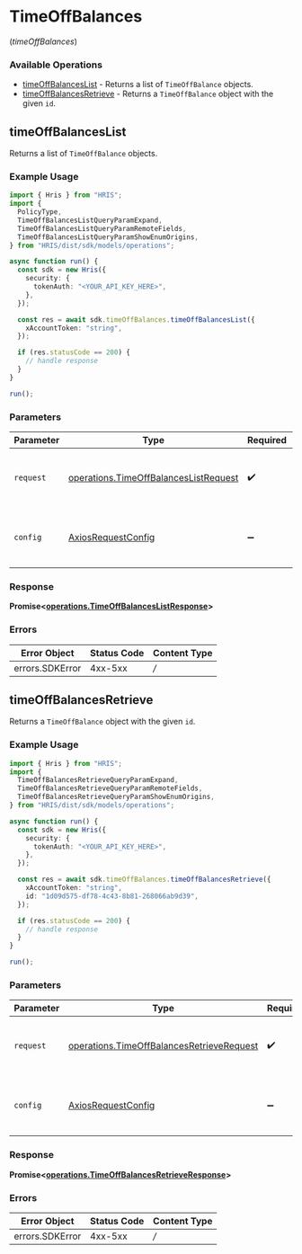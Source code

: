 # TimeOffBalances
(*timeOffBalances*)

### Available Operations

* [timeOffBalancesList](#timeoffbalanceslist) - Returns a list of `TimeOffBalance` objects.
* [timeOffBalancesRetrieve](#timeoffbalancesretrieve) - Returns a `TimeOffBalance` object with the given `id`.

## timeOffBalancesList

Returns a list of `TimeOffBalance` objects.

### Example Usage

```typescript
import { Hris } from "HRIS";
import {
  PolicyType,
  TimeOffBalancesListQueryParamExpand,
  TimeOffBalancesListQueryParamRemoteFields,
  TimeOffBalancesListQueryParamShowEnumOrigins,
} from "HRIS/dist/sdk/models/operations";

async function run() {
  const sdk = new Hris({
    security: {
      tokenAuth: "<YOUR_API_KEY_HERE>",
    },
  });

  const res = await sdk.timeOffBalances.timeOffBalancesList({
    xAccountToken: "string",
  });

  if (res.statusCode == 200) {
    // handle response
  }
}

run();
```

### Parameters

| Parameter                                                                                          | Type                                                                                               | Required                                                                                           | Description                                                                                        |
| -------------------------------------------------------------------------------------------------- | -------------------------------------------------------------------------------------------------- | -------------------------------------------------------------------------------------------------- | -------------------------------------------------------------------------------------------------- |
| `request`                                                                                          | [operations.TimeOffBalancesListRequest](../../sdk/models/operations/timeoffbalanceslistrequest.md) | :heavy_check_mark:                                                                                 | The request object to use for the request.                                                         |
| `config`                                                                                           | [AxiosRequestConfig](https://axios-http.com/docs/req_config)                                       | :heavy_minus_sign:                                                                                 | Available config options for making requests.                                                      |


### Response

**Promise<[operations.TimeOffBalancesListResponse](../../sdk/models/operations/timeoffbalanceslistresponse.md)>**
### Errors

| Error Object    | Status Code     | Content Type    |
| --------------- | --------------- | --------------- |
| errors.SDKError | 4xx-5xx         | */*             |

## timeOffBalancesRetrieve

Returns a `TimeOffBalance` object with the given `id`.

### Example Usage

```typescript
import { Hris } from "HRIS";
import {
  TimeOffBalancesRetrieveQueryParamExpand,
  TimeOffBalancesRetrieveQueryParamRemoteFields,
  TimeOffBalancesRetrieveQueryParamShowEnumOrigins,
} from "HRIS/dist/sdk/models/operations";

async function run() {
  const sdk = new Hris({
    security: {
      tokenAuth: "<YOUR_API_KEY_HERE>",
    },
  });

  const res = await sdk.timeOffBalances.timeOffBalancesRetrieve({
    xAccountToken: "string",
    id: "1d09d575-df78-4c43-8b81-268066ab9d39",
  });

  if (res.statusCode == 200) {
    // handle response
  }
}

run();
```

### Parameters

| Parameter                                                                                                  | Type                                                                                                       | Required                                                                                                   | Description                                                                                                |
| ---------------------------------------------------------------------------------------------------------- | ---------------------------------------------------------------------------------------------------------- | ---------------------------------------------------------------------------------------------------------- | ---------------------------------------------------------------------------------------------------------- |
| `request`                                                                                                  | [operations.TimeOffBalancesRetrieveRequest](../../sdk/models/operations/timeoffbalancesretrieverequest.md) | :heavy_check_mark:                                                                                         | The request object to use for the request.                                                                 |
| `config`                                                                                                   | [AxiosRequestConfig](https://axios-http.com/docs/req_config)                                               | :heavy_minus_sign:                                                                                         | Available config options for making requests.                                                              |


### Response

**Promise<[operations.TimeOffBalancesRetrieveResponse](../../sdk/models/operations/timeoffbalancesretrieveresponse.md)>**
### Errors

| Error Object    | Status Code     | Content Type    |
| --------------- | --------------- | --------------- |
| errors.SDKError | 4xx-5xx         | */*             |
